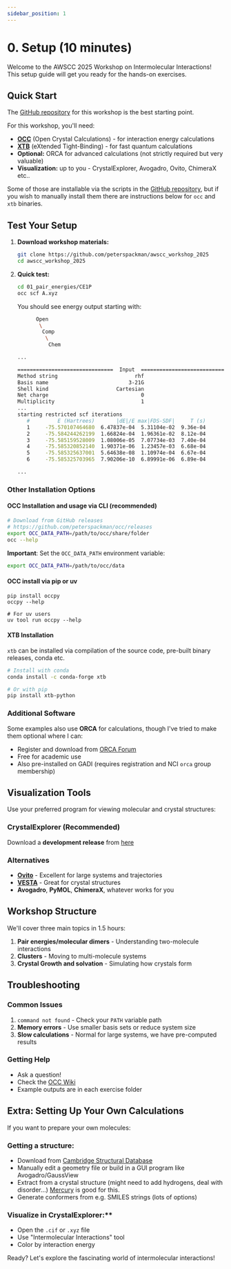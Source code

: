 ```yaml
---
sidebar_position: 1
---
```


# 0. Setup (10 minutes)

Welcome to the AWSCC 2025 Workshop on Intermolecular Interactions! This setup guide will get you ready for the hands-on exercises.

## Quick Start

The [GitHub repository](https://github.com/peterspackman/awscc2025) for this workshop is the best starting point.

For this workshop, you'll need:
- **[OCC](https://github.com/peterspackman/occ/releases)** (Open Crystal Calculations) - for interaction energy calculations
- **[XTB](https://github.com/grimme-lab/xtb)** (eXtended Tight-Binding) - for fast quantum calculations
- **Optional:** ORCA for advanced calculations (not strictly required but very valuable)
- **Visualization:** up to you - CrystalExplorer, Avogadro, Ovito, ChimeraX etc..

Some of those are installable via the scripts in the
[GitHub repository](https://github.com/peterspackman/awscc2025), but if you
wish to manually install them there are instructions below for `occ` and `xtb` binaries.

## Test Your Setup

1. **Download workshop materials:**
   ```bash
   git clone https://github.com/peterspackman/awscc_workshop_2025
   cd awscc_workshop_2025
   ```

2. **Quick test:**
   ```bash
   cd 01_pair_energies/CE1P
   occ scf A.xyz
   ```

   You should see energy output starting with:
   ```bash
         Open
          \
           Comp
            \
             Chem

   ...

   ===============================  Input  ================================
   Method string                         rhf
   Basis name                          3-21G
   Shell kind                      Cartesian
   Net charge                              0
   Multiplicity                            1
   ...
   starting restricted scf iterations
      #         E (Hartrees)       |dE|/E max|FDS-SDF|     T (s)
      1     -75.570107464680  6.47837e-04  5.31104e-02  9.36e-04
      2     -75.584244262199  1.66824e-04  1.96361e-02  8.12e-04
      3     -75.585159528009  1.08006e-05  7.07734e-03  7.40e-04
      4     -75.585320852140  1.90371e-06  1.23457e-03  6.68e-04
      5     -75.585325637001  5.64638e-08  1.10974e-04  6.67e-04
      6     -75.585325703965  7.90206e-10  6.89991e-06  6.89e-04

   ...
   ```

### Other Installation Options

#### OCC Installation and usage via CLI (recommended)
```bash
# Download from GitHub releases
# https://github.com/peterspackman/occ/releases
export OCC_DATA_PATH=/path/to/occ/share/folder
occ --help
```

**Important**: Set the `OCC_DATA_PATH` environment variable:
```bash
export OCC_DATA_PATH=/path/to/occ/data
```

#### OCC install via pip or uv
```
pip install occpy
occpy --help

# For uv users
uv tool run occpy --help
```


#### XTB Installation
`xtb` can be installed via compilation of the source code, pre-built binary releases, conda etc.
```bash
# Install with conda
conda install -c conda-forge xtb

# Or with pip
pip install xtb-python


```

### Additional Software

Some examples also use **ORCA** for calculations, though I've tried to make them optional where I can:
- Register and download from [ORCA Forum](https://orcaforum.kofo.mpg.de/app.php/portal)
- Free for academic use
- Also pre-installed on GADI (requires registration and NCI `orca` group membership)



## Visualization Tools

Use your preferred program for viewing molecular and crystal structures:

### CrystalExplorer (Recommended)
 Download a **development release** from [here](https://github.com/peterspackman/crystalexplorer/releases/)

### Alternatives
- **[Ovito](https://www.ovito.org/)** - Excellent for large systems and trajectories
- **[VESTA](https://jp-minerals.org/vesta/en/)** - Great for crystal structures
- **Avogadro**, **PyMOL**, **ChimeraX**, whatever works for you

## Workshop Structure

We'll cover three main topics in 1.5 hours:

1. **Pair energies/molecular dimers** - Understanding two-molecule interactions
2. **Clusters** - Moving to multi-molecule systems  
3. **Crystal Growth and solvation** - Simulating how crystals form

## Troubleshooting

### Common Issues

1. `command not found` - Check your `PATH` variable path
2. **Memory errors** - Use smaller basis sets or reduce system size
3. **Slow calculations** - Normal for large systems, we have pre-computed results

### Getting Help

- Ask a question!
- Check the [OCC Wiki](https://github.com/peterspackman/occ/wiki)
- Example outputs are in each exercise folder

## Extra: Setting Up Your Own Calculations

If you want to prepare your own molecules:

### Getting a structure:
   - Download from [Cambridge Structural Database](https://www.ccdc.cam.ac.uk)
   - Manually edit a geometry file or build in a GUI program like Avogadro/GaussView
   - Extract from a crystal structure (might need to add hydrogens, deal with disorder...) [Mercury](https://www.ccdc.cam.ac.uk/solutions/software/free-mercury/) is good for this.
   - Generate conformers from e.g. SMILES strings (lots of options)


### Visualize in CrystalExplorer:**
   - Open the `.cif` or `.xyz` file
   - Use "Intermolecular Interactions" tool
   - Color by interaction energy

Ready? Let's explore the fascinating world of intermolecular interactions!

